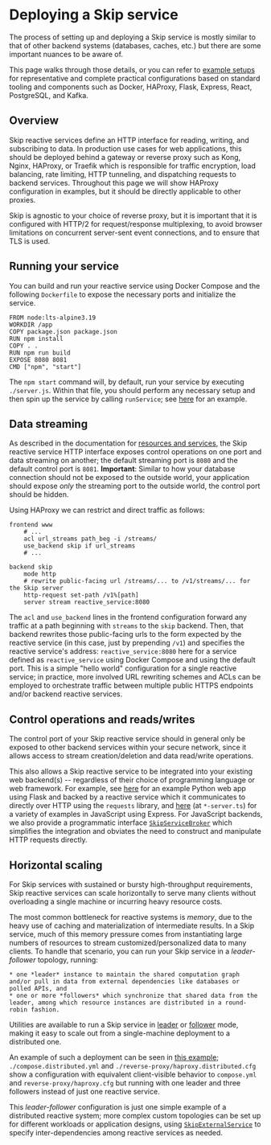 # Deploying a Skip service

The process of setting up and deploying a Skip service is mostly similar to that of other backend systems (databases, caches, etc.) but there are some important nuances to be aware of.

This page walks through those details, or you can refer to [example setups](https://github.com/SkipLabs/skip/tree/main/examples) for representative and complete practical configurations based on standard tooling and components such as Docker, HAProxy, Flask, Express, React, PostgreSQL, and Kafka.

## Overview

Skip reactive services define an HTTP interface for reading, writing, and subscribing to data.
In production use cases for web applications, this should be deployed behind a gateway or reverse proxy such as Kong, Nginx, HAProxy, or Traefik which is responsible for traffic encryption, load balancing, rate limiting, HTTP tunneling, and dispatching requests to backend services.
Throughout this page we will show HAProxy configuration in examples, but it should be directly applicable to other proxies.

Skip is agnostic to your choice of reverse proxy, but it is important that it is configured with HTTP/2 for request/response multiplexing, to avoid browser limitations on concurrent server-sent event connections, and to ensure that TLS is used.

## Running your service

You can build and run your reactive service using Docker Compose and the following `Dockerfile` to expose the necessary ports and initialize the service.
```
FROM node:lts-alpine3.19
WORKDIR /app
COPY package.json package.json
RUN npm install
COPY . .
RUN npm run build
EXPOSE 8080 8081
CMD ["npm", "start"]
```

The `npm start` command will, by default, run your service by executing `./server.js`.
Within that file, you should perform any necessary setup and then spin up the service by calling `runService`; see [here](https://github.com/SkipLabs/skip/tree/main/examples/chatroom/reactive_service/server.js) for an example.

## Data streaming

As described in the documentation for [resources and services](resources.md#resource-http-api), the Skip reactive service HTTP interface exposes control operations on one port and data streaming on another; the default streaming port is `8080` and the default control port is `8081`.
**Important**: Similar to how your database connection should not be exposed to the outside world, your application should expose _only_ the streaming port to the outside world, the control port should be hidden.

Using HAProxy we can restrict and direct traffic as follows:

```
frontend www
	# ...
	acl url_streams path_beg -i /streams/
	use_backend skip if url_streams
	# ...

backend skip
	mode http
	# rewrite public-facing url /streams/... to /v1/streams/... for the Skip server
	http-request set-path /v1%[path]
	server stream reactive_service:8080
```

The `acl` and `use_backend` lines in the frontend configuration forward any traffic at a path beginning with `streams` to the `skip` backend.
Then, that backend rewrites those public-facing urls to the form expected by the reactive service (in this case, just by prepending `/v1`) and specifies the reactive service's address: `reactive_service:8080` here for a service defined as `reactive_service` using Docker Compose and using the default port.
This is a simple "hello world" configuration for a single reactive service; in practice, more involved URL rewriting schemes and ACLs can be employed to orchestrate traffic between multiple public HTTPS endpoints and/or backend reactive services.

## Control operations and reads/writes

The control port of your Skip reactive service should in general only be exposed to other backend services within your secure network, since it allows access to stream creation/deletion and data read/write operations.

This also allows a Skip reactive service to be integrated into your existing web backend(s) -- regardless of their choice of programming language or web framework.
For example, see [here](https://github.com/SkipLabs/skip/tree/main/examples/hackernews/web_service/app.py) for an example Python web app using Flask and backed by a reactive service which it communicates to directly over HTTP using the `requests` library, and [here](https://github.com/SkipLabs/skip/tree/main/skipruntime-ts/examples) (at `*-server.ts`) for a variety of examples in JavaScript using Express.
For JavaScript backends, we also provide a programmatic interface [`SkipServiceBroker`](api/helpers/classes/SkipServiceBroker) which simplifies the integration and obviates the need to construct and manipulate HTTP requests directly.

## Horizontal scaling

For Skip services with sustained or bursty high-throughput requirements, Skip reactive services can scale horizontally to serve many clients without overloading a single machine or incurring heavy resource costs.

The most common bottleneck for reactive systems is *memory*, due to the heavy use of caching and materialization of intermediate results.
In a Skip service, much of this memory pressure comes from instantiating large numbers of resources to stream customized/personalized data to many clients.
To handle that scenario, you can run your Skip service in a *leader-follower* topology, running:

    * one *leader* instance to maintain the shared computation graph and/or pull in data from external dependencies like databases or polled APIs, and
    * one or more *followers* which synchronize that shared data from the leader, among which resource instances are distributed in a round-robin fashion.

Utilities are available to run a Skip service in [leader](api/server/functions/asLeader) or [follower](api/server/functions/asFollower) mode, making it easy to scale out from a single-machine deployment to a distributed one.

An example of such a deployment can be seen in [this example](https://github.com/SkipLabs/skip/tree/main/examples/hackernews); `./compose.distributed.yml` and `./reverse-proxy/haproxy.distributed.cfg` show a configuration with equivalent client-visible behavior to `compose.yml` and `reverse-proxy/haproxy.cfg` but running with one leader and three followers instead of just one reactive service.

This *leader-follower* configuration is just one simple example of a distributed reactive system; more complex custom topologies can be set up for different workloads or application designs, using [`SkipExternalService`](api/helpers/classes/SkipExternalService) to specify inter-dependencies among reactive services as needed.
